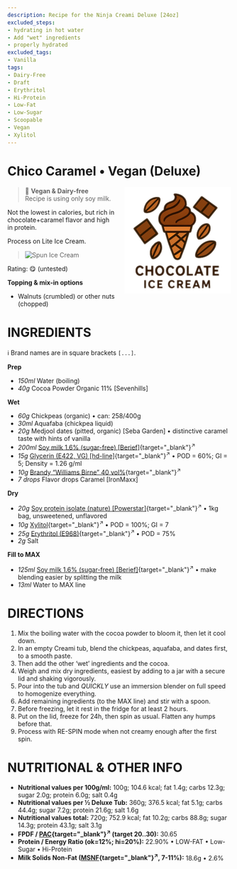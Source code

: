 ```yaml
---
description: Recipe for the Ninja Creami Deluxe [24oz]
excluded_steps:
- hydrating in hot water
- Add "wet" ingredients
- properly hydrated
excluded_tags:
- Vanilla
tags:
- Dairy-Free
- Draft
- Erythritol
- Hi-Protein
- Low-Fat
- Low-Sugar
- Scoopable
- Vegan
- Xylitol
---
```

# Chico Caramel • Vegan (Deluxe)
<img style="float: right; margin-left: 1.5em;" width=240 alt="Logo" src="https://raw.githubusercontent.com/jhermann/ice-creamery/refs/heads/main/assets/chocolate-ice-cream-logo.png" />

> 🌿 **Vegan & Dairy-free**<br />Recipe is using only soy milk.

Not the lowest in calories, but rich in chocolate+caramel flavor and high in protein.

Process on Lite Ice Cream.

> <img width=360 alt="Spun Ice Cream" src="" class="zoomable" />

Rating: 😋 (untested)

**Topping & mix-in options**

 * Walnuts (crumbled) or other nuts (chopped)

# INGREDIENTS

ℹ️ Brand names are in square brackets `[...]`.

**Prep**

  - _150ml_ Water (boiling)
  - _40g_ Cocoa Powder Organic 11% [Sevenhills]

**Wet**

  - _60g_ Chickpeas (organic) • can:  258/400g
  - _30ml_ Aquafaba (chickpea liquid)
  - _20g_ Medjool dates (pitted, organic) [Seba Garden] • distinctive caramel taste with hints of vanilla
  - _200ml_ [Soy milk 1.6% (sugar-free) \[Berief\]](/ice-creamery/info/ingredients/#soy-milk){target="_blank"}<sup>↗</sup>
  - _15g_ [Glycerin (E422, VG) \[hd-line\]](/ice-creamery/info/ingredients/#vegetable-glycerin-glycerol-vg-e422){target="_blank"}<sup>↗</sup> • POD = 60%; GI = 5; Density = 1.26 g/ml
  - _10g_ [Brandy “Williams Birne” 40 vol%](/ice-creamery/info/ingredients/#alcohol-ethanol){target="_blank"}<sup>↗</sup>
  - _7 drops_ Flavor drops Caramel [IronMaxx]

**Dry**

  - _20g_ [Soy protein isolate (nature) \[Powerstar\]](/ice-creamery/info/ingredients/#soy-protein-isolate){target="_blank"}<sup>↗</sup> • 1kg bag, unsweetened, unflavored
  - _10g_ [Xylitol](/ice-creamery/info/ingredients/#xylitol-e967){target="_blank"}<sup>↗</sup> • POD = 100%; GI = 7
  - _25g_ [Erythritol (E968)](/ice-creamery/info/ingredients/#erythritol-e968){target="_blank"}<sup>↗</sup> • POD = 75%
  - _2g_ Salt

**Fill to MAX**

  - _125ml_ [Soy milk 1.6% (sugar-free) \[Berief\]](/ice-creamery/info/ingredients/#soy-milk){target="_blank"}<sup>↗</sup> • make blending easier by splitting the milk
  - _13ml_ Water to MAX line

# DIRECTIONS

 1. Mix the boiling water with the cocoa powder to bloom it, then let it cool down.
 1. In an empty Creami tub, blend the chickpeas, aquafaba, and dates first, to a smooth paste.
 1. Then add the other ‘wet’ ingredients and the cocoa.
 1. Weigh and mix dry ingredients, easiest by adding to a jar with a secure lid and shaking vigorously.
 1. Pour into the tub and *QUICKLY* use an immersion blender on full speed to homogenize everything.
 1. Add remaining ingredients (to the MAX line) and stir with a spoon.
 1. Before freezing, let it rest in the fridge for at least 2 hours.
 1. Put on the lid, freeze for 24h, then spin as usual. Flatten any humps before that.
 1. Process with RE-SPIN mode when not creamy enough after the first spin.

# NUTRITIONAL & OTHER INFO
- **Nutritional values per 100g/ml:** 100g; 104.6 kcal; fat 1.4g; carbs 12.3g; sugar 2.0g; protein 6.0g; salt 0.4g
- **Nutritional values per ½ Deluxe Tub:** 360g; 376.5 kcal; fat 5.1g; carbs 44.4g; sugar 7.2g; protein 21.6g; salt 1.6g
- **Nutritional values total:** 720g; 752.9 kcal; fat 10.2g; carbs 88.8g; sugar 14.3g; protein 43.1g; salt 3.1g
- **FPDF / [PAC](/ice-creamery/info/glossary/#potere-anti-congelante-pac){target="_blank"}<sup>↗</sup> (target 20..30):** 30.65
- **Protein / Energy Ratio (ok=12%; hi=20%):** 22.90% • LOW-FAT • Low-Sugar • Hi-Protein
- **Milk Solids Non-Fat ([MSNF](/ice-creamery/info/glossary/#milk-solids-not-fat-msnf){target="_blank"}<sup>↗</sup>, 7-11%):** 18.6g • 2.6%
